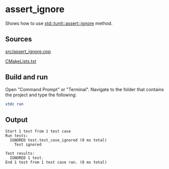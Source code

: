 # assert_ignore

Shows how to use [xtd::tunit::assert::ignore](https://gammasoft71.github.io/xtd/reference_guides/latest/classxtd_1_1tunit_1_1base__assert.html#a43955cabe9ead93bb75087f7057b7b47) method.

## Sources

[src/assert_ignore.cpp](src/assert_ignore.cpp)

[CMakeLists.txt](CMakeLists.txt)

## Build and run

Open "Command Prompt" or "Terminal". Navigate to the folder that contains the project and type the following:

```cmake
xtdc run
```

## Output

```
Start 1 test from 1 test case
Run tests:
  IGNORED test.test_case_ignored (0 ms total)
    Test ignored

Test results:
  IGNORED 1 test.
End 1 test from 1 test case ran. (0 ms total)
```
